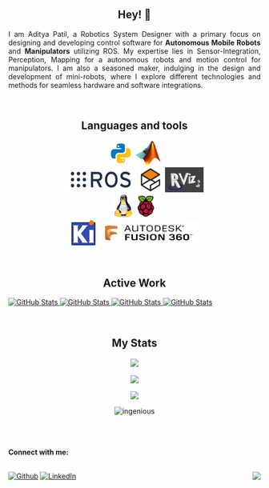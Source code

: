 <h2 align="center">Hey! 👋</h2>

<p align="justify">I am Aditya Patil, a Robotics System Designer with a primary focus on designing and developing control software for <b>Autonomous Mobile Robots</b> and <b>Manipulators</b> utilizing ROS. My expertise lies in Sensor-Integration, Perception, Mapping for a autonomous robots and motion control for manipulators. I am also a seasoned maker, indulging in the design and development of mini-robots, where I explore different technologies and methods for seamless hardware and software integrations.</p>
<br>

<h2 align="center">Languages and tools</h2>

<p align="center">
	<img src="images/python.svg" width="50" height="50"/>
	<img src="images/Matlab.png" width="50" height="50"/>
	<!-- <img src="images/c++.svg" width="50" height="50"/> -->
	<!-- <img src="images/c.svg" width="50" height="50"/> -->
  <br>
  <img src="images/ros.png" width="141" height="50"/>
  <img src="images/gazebo.png" width="50" height="50"/>
  <img src="images/rviz.png" width="77" height="50"/>
  <!-- <img src="images/Git.png" width="100" height="50"/> -->
	<!-- <img src="images/vscode.svg" width="50" height="50"/> -->
  <br>
  <img src="images/linux.png" width="41" height="50"/>
  <img src="images/Raspi.png" width="41" height="50"/>
  <!-- <img src="images/ESP.png" width="181" height="50"/> -->
  <!-- <img src="images/Arduino.png" width="66" height="50"/> -->
  <br>
  <img src="images/KiCad.png" width="50" height="50"/>
  <img src="images/fusion360.png" width="200" height="50"/>
</p>
<br>


<h2 align="center">Active Work</h2>

<div>
  <p>
    <a href="https://github.com/maker-ATOM/kinet">
      <img src="https://github-readme-stats.vercel.app/api/pin/?username=maker-ATOM&repo=kinet&theme=tokyonight" alt="GitHub Stats" />
    </a>
    <a href="https://github.com/maker-ATOM/optical-odometry">
      <img src="https://github-readme-stats.vercel.app/api/pin/?username=maker-ATOM&repo=optical-odometry&theme=tokyonight" alt="GitHub Stats" />
    </a>
    <a href="https://github.com/maker-ATOM/DVBS2-toolkit">
      <img src="https://github-readme-stats.vercel.app/api/pin/?username=maker-ATOM&repo=DVBS2-toolkit&theme=tokyonight" alt="GitHub Stats" />
    </a>
    <a href="https://github.com/maker-ATOM/Python-ROS">
      <img src="https://github-readme-stats.vercel.app/api/pin/?username=maker-ATOM&repo=Python-ROS&theme=tokyonight" alt="GitHub Stats" />
    </a>
  </p>
</div>
<br>
<h2 align="center">My Stats</h2>

<p align="center"><img height="180em" align="center" src="https://github-readme-stats.vercel.app/api?username=maker-ATOM&show_icons=true&locale=en&theme=tokyonight&private_count=true"/></p>
<p align="center"><img height="180em" align="center" src="https://github-readme-streak-stats.herokuapp.com?user=maker-ATOM&theme=tokyonight"/></p>
<p align="center"><img height="180em" align="center" src="https://github-readme-stats.vercel.app/api/top-langs/?username=maker-ATOM&show_icons=true&locale=en&layout=compact&theme=tokyonight&hide=html,css,scss,jupyter%20notebook&langs_count=10"/></p>
<p align="center"><img height="180em" src="https://github-profile-summary-cards.vercel.app/api/cards/profile-details?username=maker-ATOM&theme=tokyonight" alt="ingenious" align = "center"/></p>

<br>
<br>
<br>
<b>Connect with me:</b>
<br>
<br>

[<img alt="Github" src="https://img.shields.io/badge/GitHub-%2312100E.svg?&style=for-the-badge&logo=Github&logoColor=white" />](https://github.com/maker-ATOM)
[<img alt="LinkedIn" src="https://img.shields.io/badge/LinkedIn-0077B5?style=for-the-badge&logo=linkedin&logoColor=white" />](https://www.linkedin.com/in/aditya-patil-13207b201/)
<img align = "right" src="https://komarev.com/ghpvc/?username=maker-ATOM&label=Profile%20views&color=0e75b6&style=flat" />
 <br>



